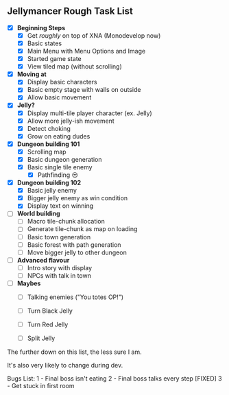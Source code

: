 ﻿Jellymancer Rough Task List
-------------------------

- [x] **Beginning Steps**
	- [x] Get *roughly* on top of XNA (Monodevelop now)
	- [x] Basic states
	- [x] Main Menu with Menu Options and Image
	- [x] Started game state
	- [x] View tiled map (without scrolling)
- [x] **Moving at**
	- [x] Display basic characters
	- [x] Basic empty stage with walls on outside
	- [x] Allow basic movement
- [x] **Jelly?** 
	- [x] Display multi-tile player character (ex. Jelly)
	- [x] Allow more jelly-ish movement
	- [x] Detect choking
	- [x] Grow on eating dudes
- [x] **Dungeon building 101**
	- [x] Scrolling map
	- [x] Basic dungeon generation
	- [x] Basic single tile enemy
		- [x] Pathfinding 😒
- [x] **Dungeon building 102**
	- [x] Basic jelly enemy
	- [x] Bigger jelly enemy as win condition
	- [x] Display text on winning
- [ ] **World building**
	- [ ] Macro tile-chunk allocation
	- [ ] Generate tile-chunk as map on loading
	- [ ] Basic town generation
	- [ ] Basic forest with path generation
	- [ ] Move bigger jelly to other dungeon
- [ ] **Advanced flavour**
    - [ ] Intro story with display
	- [ ] NPCs with talk in town
- [ ] **Maybes**
	- [ ] Talking enemies ("You totes OP!")
	- [ ] Turn Black Jelly
	- [ ] Turn Red Jelly
	- [ ] Split Jelly


The further down on this list, the less sure I am.

It's also very likely to change during dev.


Bugs List:
1 - Final boss isn't eating
2 - Final boss talks every step [FIXED]
3 - Get stuck in first room